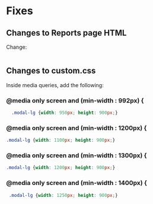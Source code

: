 # Fixes

## Changes to Reports page HTML


Change:

```html

```


## Changes to custom.css

Inside media queries, add the following:

### @media only screen and (min-width : 992px) {
```css
  .modal-lg {width: 950px; height: 900px;}
```

### @media only screen and (min-width : 1200px) {
```css
.modal-lg {width: 1100px; height: 900px;}
```

### @media only screen and (min-width : 1300px) {
```css
.modal-lg {width: 1200px; height: 900px;}
```

### @media only screen and (min-width : 1400px) {
```css
 .modal-lg {width: 1250px; height: 900px;}
```

